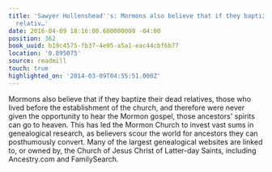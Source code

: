 ```yaml
---
title: 'Sawyer Hollenshead''s: Mormons also believe that if they baptize their dead
  relativ…'
date: 2016-04-09 18:16:00.600000000 -04:00
position: 362
book_uuid: b19c4575-fb37-4e95-a5a1-eac44cbf6b77
location: '0.895075'
source: readmill
touch: true
highlighted_on: '2014-03-09T04:55:51.000Z'
---
```


Mormons also believe that if they baptize their dead relatives, those who lived before the establishment of the church, and therefore were never given the opportunity to hear the Mormon gospel, those ancestors' spirits can go to heaven. This has led the Mormon Church to invest vast sums in genealogical research, as believers scour the world for ancestors they can posthumously convert. Many of the largest genealogical websites are linked to, or owned by, the Church of Jesus Christ of Latter-day Saints, including Ancestry.com and FamilySearch.